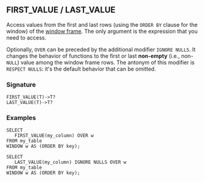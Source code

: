 ## FIRST_VALUE / LAST_VALUE

Access values from the first and last rows (using the `ORDER BY` clause for the window) of the [window frame](../../../syntax/window.md#frame). The only argument is the expression that you need to access.

Optionally, `OVER` can be preceded by the additional modifier `IGNORE NULLS`. It changes the behavior of functions to the first or last **non-empty** (i.e., non-`NULL`) value among the window frame rows. The antonym of this modifier is `RESPECT NULLS`: it's the default behavior that can be omitted.

### Signature

```
FIRST_VALUE(T)->T?
LAST_VALUE(T)->T?
```

### Examples

```yql
SELECT
   FIRST_VALUE(my_column) OVER w
FROM my_table
WINDOW w AS (ORDER BY key);
```

```yql
SELECT
   LAST_VALUE(my_column) IGNORE NULLS OVER w
FROM my_table
WINDOW w AS (ORDER BY key);
```


